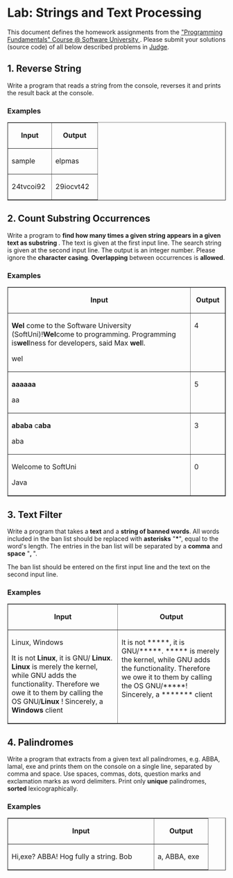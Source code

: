 <h1>
    Lab: Strings and Text Processing
</h1>
<p>
    This document defines the homework assignments from the
    <a href="https://softuni.bg/courses/programming-fundamentals">
        "Programming Fundamentals" Course @ Software University
    </a>
    . Please submit your solutions (source code) of all below described
problems in    <a href="https://judge.softuni.bg/Contests/320/Strings-Lab">Judge</a>.
</p>
<h2>
    1. Reverse String
</h2>
<p>
    Write a program that reads a string from the console, reverses it and
    prints the result back at the console.
</p>
<h3>
    Examples
</h3>
<table border="1" cellspacing="0" cellpadding="0">
    <tbody>
        <tr>
            <td width="84">
                <p align="center">
                    <strong>Input</strong>
                </p>
            </td>
            <td width="89">
                <p align="center">
                    <strong>Output</strong>
                </p>
            </td>
        </tr>
        <tr>
            <td width="84" valign="top">
                <p>
                    sample
                </p>
            </td>
            <td width="89" valign="top">
                <p>
                    elpmas
                </p>
            </td>
        </tr>
        <tr>
            <td width="84" valign="top">
                <p>
                    24tvcoi92
                </p>
            </td>
            <td width="89" valign="top">
                <p>
                    29iocvt42
                </p>
            </td>
        </tr>
    </tbody>
</table>
<h2>
    2. Count Substring Occurrences
</h2>
<p>
    Write a program to
    <strong>
        find how many times a given string appears in a given text as substring
    </strong>
    . The text is given at the first input line. The search string is given at
the second input line. The output is an integer number. Please ignore the    <strong>character casing</strong>. <strong>Overlapping</strong> between
    occurrences is <strong>allowed</strong>.
</p>
<h3>
    Examples
</h3>
<table border="1" cellspacing="0" cellpadding="0">
    <tbody>
        <tr>
            <td width="499" valign="top">
                <p align="center">
                    <strong>Input</strong>
                </p>
            </td>
            <td width="66" valign="top">
                <p align="center">
                    <strong>Output</strong>
                </p>
            </td>
        </tr>
        <tr>
            <td width="499" valign="top">
                <p>
                    <strong>Wel</strong>
come to the Software University (SoftUni)!<strong>Wel</strong>come to programming. Programming is<strong>wel</strong>lness for developers, said Max                    <strong>wel</strong>l.
                </p>
                <p>
                    wel
                </p>
            </td>
            <td width="66" valign="top">
                <p>
                    4
                </p>
            </td>
        </tr>
        <tr>
            <td width="499" valign="top">
                <p>
                    <strong>aaaaaa</strong>
                </p>
                <p>
                    aa
                </p>
            </td>
            <td width="66" valign="top">
                <p>
                    5
                </p>
            </td>
        </tr>
        <tr>
            <td width="499" valign="top">
                <p>
                    <strong>ababa</strong>
                    c<strong>aba</strong>
                </p>
                <p>
                    aba
                </p>
            </td>
            <td width="66" valign="top">
                <p>
                    3
                </p>
            </td>
        </tr>
        <tr>
            <td width="499" valign="top">
                <p>
                    Welcome to SoftUni
                </p>
                <p>
                    Java
                </p>
            </td>
            <td width="66" valign="top">
                <p>
                    0
                </p>
            </td>
        </tr>
    </tbody>
</table>
<h2>
    3. Text Filter
</h2>
<p>
Write a program that takes a <strong>text</strong> and a    <strong>string of banned words</strong>. All words included in the ban list
    should be replaced with <strong>asterisks</strong> "<strong>*</strong>",
    equal to the word's length. The entries in the ban list will be separated
    by a <strong>comma</strong> and <strong>space</strong> "<strong>, </strong>
    ".
</p>
<p>
    The ban list should be entered on the first input line and the text on the
    second input line.
</p>
<h3>
    Examples
</h3>
<table border="1" cellspacing="0" cellpadding="0" width="0">
    <tbody>
        <tr>
            <td width="353">
                <p align="center">
                    <strong>Input</strong>
                </p>
            </td>
            <td width="342">
                <p align="center">
                    <strong>Output</strong>
                </p>
            </td>
        </tr>
        <tr>
            <td width="353" valign="top">
                <p>
                    Linux, Windows
                </p>
                <p>
It is not <strong>Linux</strong>, it is GNU/                    <strong>Linux</strong>. <strong>Linux</strong> is merely
                    the kernel, while GNU adds the functionality. Therefore we
                    owe it to them by calling the OS GNU/<strong>Linux</strong>
                    ! Sincerely, a <strong>Windows</strong> client
                </p>
            </td>
            <td width="342" valign="top">
                <p>
                    It is not *****, it is GNU/*****. ***** is merely the
                    kernel, while GNU adds the functionality. Therefore we owe
                    it to them by calling the OS GNU/*****! Sincerely, a
                    ******* client
                </p>
            </td>
        </tr>
    </tbody>
</table>
<h2>
    4. Palindromes
</h2>
<p>
    Write a program that extracts from a given text all palindromes, e.g. ABBA,
    lamal, exe and prints them on the console on a single line, separated by
    comma and space. Use spaces, commas, dots, question marks and exclamation
marks as word delimiters. Print only <strong>unique</strong> palindromes,    <strong>sorted</strong> lexicographically.
</p>
<h3>
    Examples
</h3>
<table border="1" cellspacing="0" cellpadding="0" width="0">
    <tbody>
        <tr>
            <td width="320">
                <p align="center">
                    <strong>Input</strong>
                </p>
            </td>
            <td width="108">
                <p align="center">
                    <strong>Output</strong>
                </p>
            </td>
        </tr>
        <tr>
            <td width="320" valign="top">
                <p>
                    Hi,exe? ABBA! Hog fully a string. Bob
                </p>
            </td>
            <td width="108" valign="top">
                <p>
                    a, ABBA, exe
                </p>
            </td>
        </tr>
    </tbody>
</table>